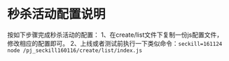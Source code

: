 # 秒杀活动配置说明

按如下步骤完成秒杀活动的配置：
1、在create/list文件下复制一份js配置文件，修改相应的配置即可。
2、上线或者测试前执行一下类似命令：`seckill=161124 node /pj_seckill160116/create/list/index.js`
